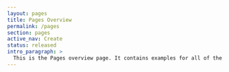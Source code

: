 ```yaml
---
layout: pages
title: Pages Overview
permalink: /pages
section: pages
active_nav: Create
status: released
intro_paragraph: >
  This is the Pages overview page. It contains examples for all of the pages that are used on developers.redhat.com.
---
```

